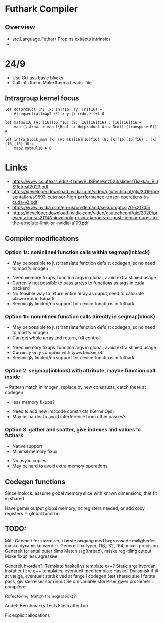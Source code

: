 # Futhark Compiler

## Overview
- src.Language.Futhark.Prop.hs extracts intrinsics
- 

# 24/9

- Use Cutlass basic blocks
- Call into them. Make them a header file

## Intragroup kernel focus

```futhark
let dotproduct [n] (x: [n]f16) (y: [n]f16) =
    #[sequential]map2 (*) x y |> reduce (+) 0

let matmul16 (A: [16][16]f16) (B: [16][16]f16) : [16][16]f16 =
    map (\ Arow -> map (\Bcol -> dotproduct Arow Bcol) (transpose B)) A

let intra_block_mmm [k] (A: [k][16][16]f16) (B: [k][16][16]f16) : [k][16][16]f16 =    
    map2 matmul16 A B
```

# Links

- https://www.cs.utexas.edu/~flame/BLISRetreat2023/slides/Thakkar_BLISRetreat2023.pdf
- https://developer.download.nvidia.com/video/gputechconf/gtc/2019/presentation/s9593-cutensor-high-performance-tensor-operations-in-cuda-v2.pdf
- https://www.nvidia.com/en-us/on-demand/session/gtcsj20-s21745/
- https://developer.download.nvidia.com/video/gputechconf/gtc/2020/presentations/s21745-developing-cuda-kernels-to-push-tensor-cores-to-the-absolute-limit-on-nvidia-a100.pdf


## Compiler modifications

### Option 1a: noninlined function calls within segmap(inblock)
+ May be possible to just translate function defs at codegen, so no need to modify impgen

- Need memory fixups, function args in global, avoid extra shared usage
- Currently not possible to pass arrays to functions as args in cuda backend
- No feasible way to return entire array as ouput, need to calculate placement in futhark
- Seemingly limited/no support for device functions in futhark

### Option 1b: noninlined function calls directly in segmap(block)
+ May be possible to just translate function defs at codegen, so no need to modify impgen
+ Can get whole array and return, full control

- Need memory fixups, function args in global, avoid extra shared usage
- Currently only compiles with typechecker off
- Seemingly limited/no support for device functions in futhark


### Option 2: segmap(inblock) with attribute, maybe function call inside
~ Pattern match in impgen, replace by new constructs, catch these at codegen

+ less memory fixups?

- Need to add new impcode constructs (KernelOps)
- May be harder to avoid interference from other passes?


### Option 3: gather and scatter, give indexes and values to futhark
+ Native support
+ Minimal memory fixup

- No async copies
- May be hard to avoid extra memory operations





## Codegen functions
Since inblock: assume global memory slice with known dimensions, that fit in shared


Have gemm output global memory, no registers needed, or add copy registers -> global function




## TODO:

Mål:
Generelt for størrelser, i første omgang med begrænsede muligheder, måske dynamiske værdier.
Generelt for typer, f16, f32, f64, mixed precision
Generelt for antal outer dims
Match seg(thread), måske reg-tiling output
Make fixup less agressive



Generelt hvordan?:
Template haskell vs template c++?
Static args hvordan
Instatier flere c++ templates, eventuelt med template Haskell
Dynamisk if til at vælge, eventuelt statisk ved at fange i codegen
Sæt shared size i første pass, giv størrelser som input
Se om variable størrelser giver problemer i compileren



Refactoring:
Match fra seg(block)?



Andet:
Benchmarks
Tests
Flash attention



Fix explicit allocations
